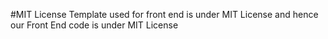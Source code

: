 #MIT License
Template used for front end is under MIT License and hence our Front End code is under MIT License
